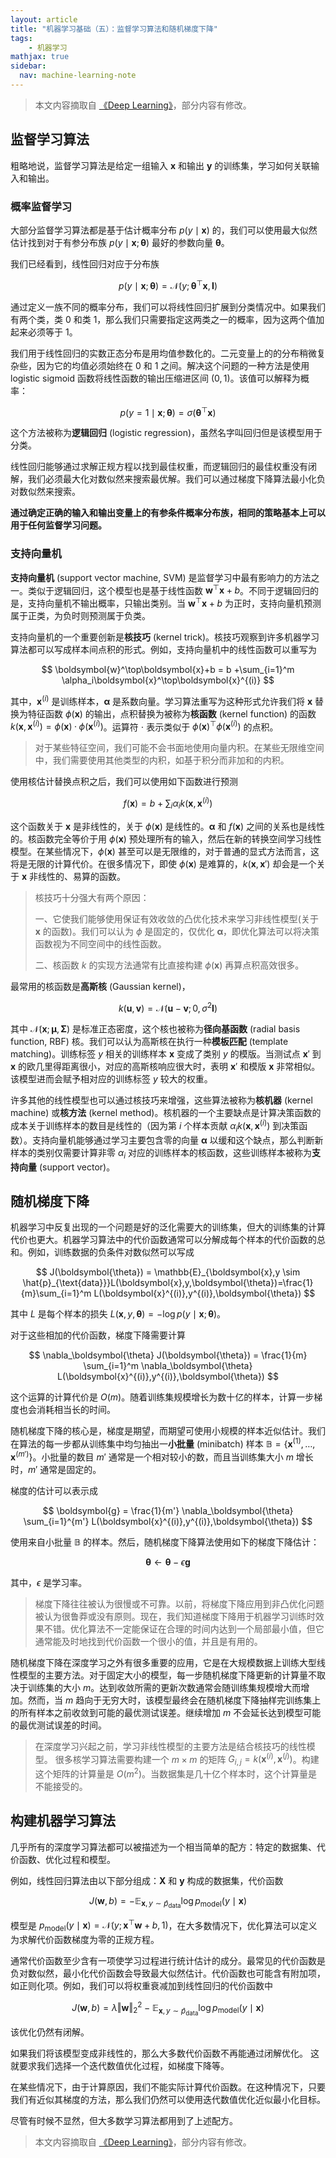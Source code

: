 ```yaml
---
layout: article
title: "机器学习基础（五）：监督学习算法和随机梯度下降"
tags:
    - 机器学习
mathjax: true
sidebar:
  nav: machine-learning-note
---
```


> 本文内容摘取自 [《Deep Learning》](http://www.deeplearningbook.org/)，部分内容有修改。

## 监督学习算法

粗略地说，监督学习算法是给定一组输入 $\boldsymbol{x}$ 和输出 $\boldsymbol{y}$ 的训练集，学习如何关联输入和输出。

### 概率监督学习

大部分监督学习算法都是基于估计概率分布 $p(y \mid \boldsymbol{x})$ 的，我们可以使用最大似然估计找到对于有参分布族 $p(y \mid \boldsymbol{x}; \boldsymbol{\theta})$ 最好的参数向量 $\boldsymbol{\theta}$。

我们已经看到，线性回归对应于分布族

$$
p(y\mid\boldsymbol{x};\boldsymbol{\theta}) = \mathcal{N}(y;\boldsymbol{\theta}^\top\boldsymbol{x},\boldsymbol{I})
$$

通过定义一族不同的概率分布，我们可以将线性回归扩展到分类情况中。如果我们有两个类，类 $0$ 和类 $1$，那么我们只需要指定这两类之一的概率，因为这两个值加起来必须等于 $1$。

我们用于线性回归的实数正态分布是用均值参数化的。二元变量上的的分布稍微复杂些，因为它的均值必须始终在 $0$ 和 $1$ 之间。解决这个问题的一种方法是使用 logistic sigmoid 函数将线性函数的输出压缩进区间 $(0, 1)$。该值可以解释为概率：

$$
p(y = 1\mid\boldsymbol{x};\boldsymbol{\theta}) = \sigma(\boldsymbol{\theta}^\top\boldsymbol{x})
$$

这个方法被称为**逻辑回归** (logistic regression)，虽然名字叫回归但是该模型用于分类。

线性回归能够通过求解正规方程以找到最佳权重，而逻辑回归的最佳权重没有闭解，我们必须最大化对数似然来搜索最优解。我们可以通过梯度下降算法最小化负对数似然来搜索。

**通过确定正确的输入和输出变量上的有参条件概率分布族，相同的策略基本上可以用于任何监督学习问题。**

### 支持向量机

**支持向量机** (support vector machine, SVM) 是监督学习中最有影响力的方法之一。类似于逻辑回归，这个模型也是基于线性函数 $\boldsymbol{w}^\top\boldsymbol{x} + b$。不同于逻辑回归的是，支持向量机不输出概率，只输出类别。当 $\boldsymbol{w}^\top\boldsymbol{x} + b$ 为正时，支持向量机预测属于正类，为负时则预测属于负类。

支持向量机的一个重要创新是**核技巧** (kernel trick)。核技巧观察到许多机器学习算法都可以写成样本间点积的形式。例如，支持向量机中的线性函数可以重写为

$$
\boldsymbol{w}^\top\boldsymbol{x}+b = b +\sum_{i=1}^m \alpha_i\boldsymbol{x}^\top\boldsymbol{x}^{(i)}
$$

其中，$\boldsymbol{x}^{(i)}$ 是训练样本，$\boldsymbol{\alpha}$ 是系数向量。学习算法重写为这种形式允许我们将 $\boldsymbol{x}$ 替换为特征函数 $\phi(\boldsymbol{x})$ 的输出，点积替换为被称为**核函数** (kernel function) 的函数 $k(\boldsymbol{x}, \boldsymbol{x}^{(i)}) = \phi(\boldsymbol{x}) · \phi(\boldsymbol{x}^{(i)})$。运算符 $\cdot$ 表示类似于 $\phi(\boldsymbol{x})^\top\phi(\boldsymbol{x}^{(i)})$ 的点积。

> 对于某些特征空间，我们可能不会书面地使用向量内积。在某些无限维空间中，我们需要使用其他类型的内积，如基于积分而非加和的内积。

使用核估计替换点积之后，我们可以使用如下函数进行预测

$$
f(\boldsymbol{x}) = b + \sum_i \alpha_i k(\boldsymbol{x},\boldsymbol{x}^{(i)})
$$

这个函数关于 $\boldsymbol{x}$ 是非线性的，关于 $\phi(\boldsymbol{x})$ 是线性的。$\boldsymbol{\alpha}$ 和 $f(\boldsymbol{x})$ 之间的关系也是线性的。核函数完全等价于用 $\phi(\boldsymbol{x})$ 预处理所有的输入，然后在新的转换空间学习线性模型。在某些情况下，$\phi(\boldsymbol{x})$ 甚至可以是无限维的，对于普通的显式方法而言，这将是无限的计算代价。在很多情况下，即使 $\phi(\boldsymbol{x})$ 是难算的，$k(\boldsymbol{x}, \boldsymbol{x}')$ 却会是一个关于 $\boldsymbol{x}$ 非线性的、易算的函数。

> 核技巧十分强大有两个原因：
>
> 一、它使我们能够使用保证有效收敛的凸优化技术来学习非线性模型(关于 $\boldsymbol{x}$ 的函数)。我们可以认为 $\phi$ 是固定的，仅优化 $\boldsymbol{\alpha}$，即优化算法可以将决策函数视为不同空间中的线性函数。
>
> 二、核函数 $k$ 的实现方法通常有比直接构建 $\phi(\boldsymbol{x})$ 再算点积高效很多。

最常用的核函数是**高斯核** (Gaussian kernel)，

$$
k(\boldsymbol{u},\boldsymbol{v}) = \mathcal{N}(\boldsymbol{u}-\boldsymbol{v};0,\sigma^2\boldsymbol{I})
$$

其中 $\mathcal{N} (\boldsymbol{x}; \boldsymbol{\mu}, \boldsymbol{\Sigma})$ 是标准正态密度，这个核也被称为**径向基函数** (radial basis function, RBF) 核。我们可以认为高斯核在执行一种**模板匹配** (template matching)。训练标签 $y$ 相关的训练样本 $\boldsymbol{x}$ 变成了类别 $y$ 的模版。当测试点 $\boldsymbol{x}'$ 到 $\boldsymbol{x}$ 的欧几里得距离很小，对应的高斯核响应很大时，表明 $\boldsymbol{x}'$ 和模版 $\boldsymbol{x}$ 非常相似。该模型进而会赋予相对应的训练标签 $y$ 较大的权重。

许多其他的线性模型也可以通过核技巧来增强，这些算法被称为**核机器** (kernel machine) 或**核方法** (kernel method)。核机器的一个主要缺点是计算决策函数的成本关于训练样本的数目是线性的（因为第 $i$ 个样本贡献 $\alpha_i k(\boldsymbol{x}, \boldsymbol{x}^{(i)})$ 到决策函数）。支持向量机能够通过学习主要包含零的向量 $\boldsymbol{\alpha}$ 以缓和这个缺点，那么判断新样本的类别仅需要计算非零 $\alpha_i$ 对应的训练样本的核函数，这些训练样本被称为**支持向量** (support vector)。

## 随机梯度下降

机器学习中反复出现的一个问题是好的泛化需要大的训练集，但大的训练集的计算代价也更大。机器学习算法中的代价函数通常可以分解成每个样本的代价函数的总和。例如，训练数据的负条件对数似然可以写成

$$
J(\boldsymbol{\theta}) = \mathbb{E}_{\boldsymbol{x},y \sim \hat{p}_{\text{data}}}L(\boldsymbol{x},y,\boldsymbol{\theta})=\frac{1}{m}\sum_{i=1}^m L(\boldsymbol{x}^{(i)},y^{(i)},\boldsymbol{\theta})
$$

其中 $L$ 是每个样本的损失 $L(\boldsymbol{x}, y, \boldsymbol{\theta}) = − \log p(y \mid \boldsymbol{x}; \boldsymbol{\theta})$。

对于这些相加的代价函数，梯度下降需要计算

$$
\nabla_\boldsymbol{\theta} J(\boldsymbol{\theta}) = \frac{1}{m} \sum_{i=1}^m \nabla_\boldsymbol{\theta} L(\boldsymbol{x}^{(i)},y^{(i)},\boldsymbol{\theta})
$$

这个运算的计算代价是 $O(m)$。随着训练集规模增长为数十亿的样本，计算一步梯度也会消耗相当长的时间。

随机梯度下降的核心是，梯度是期望，而期望可使用小规模的样本近似估计。我们在算法的每一步都从训练集中均匀抽出一**小批量** (minibatch) 样本 $\mathbb{B}=\{\boldsymbol{x}^{(1)},…,\boldsymbol{x}^{(m')}\}$。小批量的数目 $m'$ 通常是一个相对较小的数，而且当训练集大小 $m$ 增长时，$m'$ 通常是固定的。

梯度的估计可以表示成

$$
\boldsymbol{g} = \frac{1}{m'} \nabla_\boldsymbol{\theta} \sum_{i=1}^{m'} L(\boldsymbol{x}^{(i)},y^{(i)},\boldsymbol{\theta})
$$

使用来自小批量 $\mathbb{B}$ 的样本。然后，随机梯度下降算法使用如下的梯度下降估计：

$$
\boldsymbol{\theta} \leftarrow \boldsymbol{\theta} - \epsilon \boldsymbol{g}
$$

其中，$\epsilon$ 是学习率。

> 梯度下降往往被认为很慢或不可靠。以前，将梯度下降应用到非凸优化问题被认为很鲁莽或没有原则。现在，我们知道梯度下降用于机器学习训练时效果不错。优化算法不一定能保证在合理的时间内达到一个局部最小值，但它通常能及时地找到代价函数一个很小的值，并且是有用的。

随机梯度下降在深度学习之外有很多重要的应用，它是在大规模数据上训练大型线性模型的主要方法。对于固定大小的模型，每一步随机梯度下降更新的计算量不取决于训练集的大小 $m$。达到收敛所需的更新次数通常会随训练集规模增大而增加。然而，当 $m$ 趋向于无穷大时，该模型最终会在随机梯度下降抽样完训练集上的所有样本之前收敛到可能的最优测试误差。继续增加 $m$ 不会延长达到模型可能的最优测试误差的时间。

> 在深度学习兴起之前，学习非线性模型的主要方法是结合核技巧的线性模型。 很多核学习算法需要构建一个 $m \times m$ 的矩阵 $G_{i,j} = k(\boldsymbol{x}^{(i)}, \boldsymbol{x}^{(j)})$。构建这个矩阵的计算量是 $O(m^2)$。当数据集是几十亿个样本时，这个计算量是不能接受的。

## 构建机器学习算法

几乎所有的深度学习算法都可以被描述为一个相当简单的配方：特定的数据集、代价函数、优化过程和模型。

例如，线性回归算法由以下部分组成：$\boldsymbol{X}$ 和 $\boldsymbol{y}$ 构成的数据集，代价函数

$$
J(\boldsymbol{w},b) = -\mathbb{E}_{\boldsymbol{x},y\sim\hat{p}_{\text{data}}} \log p_{\text{model}}(y \mid \boldsymbol{x})
$$

模型是 $p_{\text{model}}(y \mid \boldsymbol{x}) = \mathcal{N} (y; \boldsymbol{x}^\top\boldsymbol{w} + b, 1)$，在大多数情况下，优化算法可以定义为求解代价函数梯度为零的正规方程。

通常代价函数至少含有一项使学习过程进行统计估计的成分。最常见的代价函数是负对数似然，最小化代价函数会导致最大似然估计。代价函数也可能含有附加项，如正则化项。例如，我们可以将权重衰减加到线性回归的代价函数中

$$
J(\boldsymbol{w},b) = \lambda \Vert\boldsymbol{w}\Vert^2_2 - \mathbb{E}_{\boldsymbol{x},y\sim\hat{p}_{\text{data}}} \log p_\text{model}(y\mid\boldsymbol{x})
$$

该优化仍然有闭解。

如果我们将该模型变成非线性的，那么大多数代价函数不再能通过闭解优化。 这就要求我们选择一个迭代数值优化过程，如梯度下降等。

在某些情况下，由于计算原因，我们不能实际计算代价函数。在这种情况下，只要我们有近似其梯度的方法，那么我们仍然可以使用迭代数值优化近似最小化目标。

尽管有时候不显然，但大多数学习算法都用到了上述配方。

> 本文内容摘取自 [《Deep Learning》](http://www.deeplearningbook.org/)，部分内容有修改。